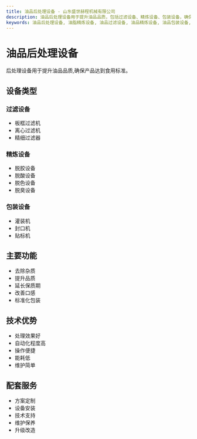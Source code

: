 ```yaml
---
title: 油品后处理设备 - 山东盛世赫程机械有限公司
description: 油品后处理设备用于提升油品品质，包括过滤设备、精炼设备、包装设备，确保产品达到食用标准，提高油品质量和稳定性。
keywords: 油品后处理设备, 油脂精炼设备, 油品过滤设备, 油品精炼设备, 油品包装设备, 油品加工设备, 油脂后处理, 油品提纯设备, 油脂过滤机, 油脂精炼机, 油品包装机, 油脂加工设备
---
```


# 油品后处理设备

后处理设备用于提升油品品质,确保产品达到食用标准。

## 设备类型

### 过滤设备
- 板框过滤机
- 离心过滤机
- 精细过滤器

### 精炼设备
- 脱胶设备
- 脱酸设备
- 脱色设备
- 脱臭设备

### 包装设备
- 灌装机
- 封口机
- 贴标机

## 主要功能

- 去除杂质
- 提升品质
- 延长保质期
- 改善口感
- 标准化包装

## 技术优势

- 处理效果好
- 自动化程度高
- 操作便捷
- 能耗低
- 维护简单

## 配套服务

- 方案定制
- 设备安装
- 技术支持
- 维护保养
- 升级改造
